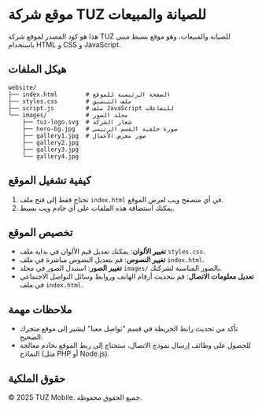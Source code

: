 # موقع شركة TUZ للصيانة والمبيعات

هذا هو كود المصدر لموقع شركة TUZ للصيانة والمبيعات، وهو موقع بسيط مبني باستخدام HTML و CSS و JavaScript.

## هيكل الملفات

```
website/
├── index.html        # الصفحة الرئيسية للموقع
├── styles.css        # ملف التنسيق
├── script.js         # ملف JavaScript للتفاعلات
└── images/           # مجلد الصور
    ├── tuz-logo.svg  # شعار الشركة
    ├── hero-bg.jpg   # صورة خلفية القسم الرئيسي
    ├── gallery1.jpg  # صور معرض الأعمال
    ├── gallery2.jpg
    ├── gallery3.jpg
    └── gallery4.jpg
```

## كيفية تشغيل الموقع

1. تحتاج فقط إلى فتح ملف `index.html` في أي متصفح ويب لعرض الموقع.
2. يمكنك استضافة هذه الملفات على أي خادم ويب بسيط.

## تخصيص الموقع

- **تغيير الألوان**: يمكنك تعديل قيم الألوان في بداية ملف `styles.css`.
- **تغيير النصوص**: قم بتعديل النصوص مباشرة في ملف `index.html`.
- **تغيير الصور**: استبدل الصور في مجلد `images/` بالصور المناسبة لشركتك.
- **تعديل معلومات الاتصال**: قم بتحديث أرقام الهاتف وروابط وسائل التواصل الاجتماعي في ملف `index.html`.

## ملاحظات مهمة

- تأكد من تحديث رابط الخريطة في قسم "تواصل معنا" ليشير إلى موقع متجرك الصحيح.
- للحصول على وظائف إرسال نموذج الاتصال، ستحتاج إلى ربط الموقع بخادم معالجة النماذج (مثل PHP أو Node.js).

## حقوق الملكية

© 2025 TUZ Mobile. جميع الحقوق محفوظة.